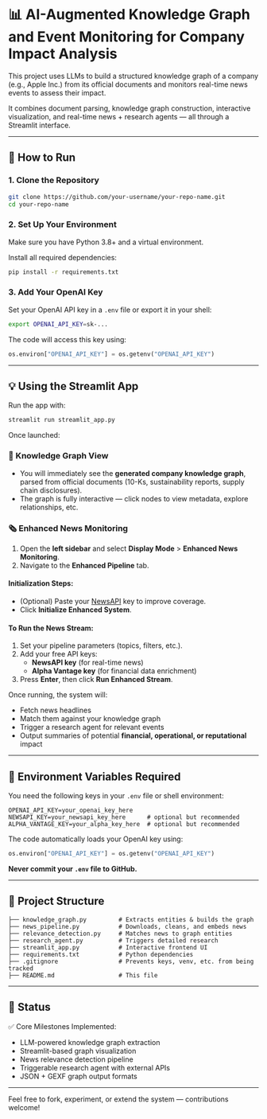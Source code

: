 # 📊 AI-Augmented Knowledge Graph and Event Monitoring for Company Impact Analysis

This project uses LLMs to build a structured knowledge graph of a company (e.g., Apple Inc.) from its official documents and monitors real-time news events to assess their impact.

It combines document parsing, knowledge graph construction, interactive visualization, and real-time news + research agents — all through a Streamlit interface.

---

## 🚀 How to Run

### 1. Clone the Repository

```bash
git clone https://github.com/your-username/your-repo-name.git
cd your-repo-name
```

### 2. Set Up Your Environment

Make sure you have Python 3.8+ and a virtual environment.

Install all required dependencies:

```bash
pip install -r requirements.txt
```

### 3. Add Your OpenAI Key

Set your OpenAI API key in a `.env` file or export it in your shell:

```bash
export OPENAI_API_KEY=sk-...
```

The code will access this key using:

```python
os.environ["OPENAI_API_KEY"] = os.getenv("OPENAI_API_KEY")
```

---

## 💡 Using the Streamlit App

Run the app with:

```bash
streamlit run streamlit_app.py
```

Once launched:

### 🧠 Knowledge Graph View
- You will immediately see the **generated company knowledge graph**, parsed from official documents (10-Ks, sustainability reports, supply chain disclosures).
- The graph is fully interactive — click nodes to view metadata, explore relationships, etc.

### 🗞️ Enhanced News Monitoring

1. Open the **left sidebar** and select **Display Mode** > **Enhanced News Monitoring**.
2. Navigate to the **Enhanced Pipeline** tab.

#### Initialization Steps:
- (Optional) Paste your [NewsAPI](https://newsapi.org/) key to improve coverage.
- Click **Initialize Enhanced System**.

#### To Run the News Stream:
1. Set your pipeline parameters (topics, filters, etc.).
2. Add your free API keys:
   - **NewsAPI key** (for real-time news)
   - **Alpha Vantage key** (for financial data enrichment)
3. Press **Enter**, then click **Run Enhanced Stream**.

Once running, the system will:
- Fetch news headlines
- Match them against your knowledge graph
- Trigger a research agent for relevant events
- Output summaries of potential **financial, operational, or reputational** impact

---

## 🔐 Environment Variables Required

You need the following keys in your `.env` file or shell environment:

```dotenv
OPENAI_API_KEY=your_openai_key_here
NEWSAPI_KEY=your_newsapi_key_here      # optional but recommended
ALPHA_VANTAGE_KEY=your_alpha_key_here  # optional but recommended
```

The code automatically loads your OpenAI key using:

```python
os.environ["OPENAI_API_KEY"] = os.getenv("OPENAI_API_KEY")
```

**Never commit your `.env` file to GitHub.**

---

## 📁 Project Structure

```plaintext
├── knowledge_graph.py         # Extracts entities & builds the graph
├── news_pipeline.py           # Downloads, cleans, and embeds news
├── relevance_detection.py     # Matches news to graph entities
├── research_agent.py          # Triggers detailed research
├── streamlit_app.py           # Interactive frontend UI
├── requirements.txt           # Python dependencies
├── .gitignore                 # Prevents keys, venv, etc. from being tracked
├── README.md                  # This file
```

---

## 📌 Status

✅ Core Milestones Implemented:
- LLM-powered knowledge graph extraction  
- Streamlit-based graph visualization  
- News relevance detection pipeline  
- Triggerable research agent with external APIs  
- JSON + GEXF graph output formats  

---

Feel free to fork, experiment, or extend the system — contributions welcome!
